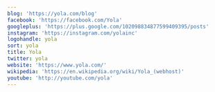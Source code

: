 ```yaml
---
blog: 'https://yola.com/blog'
facebook: 'https://facebook.com/Yola'
googleplus: 'https://plus.google.com/102098834877599409395/posts'
instagram: 'https://instagram.com/yolainc'
logohandle: yola
sort: yola
title: Yola
twitter: yola
website: 'https://www.yola.com/'
wikipedia: 'https://en.wikipedia.org/wiki/Yola_(webhost)'
youtube: 'http://youtube.com/yola'
---
```

